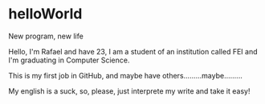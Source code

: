 # helloWorld
New program, new life

Hello, I'm Rafael and have 23, I am a student of an institution called FEI and I'm graduating in Computer Science.

This is my first job in GitHub, and maybe have others.........maybe.........

My english is a suck, so, please, just interprete my write and take it easy!
